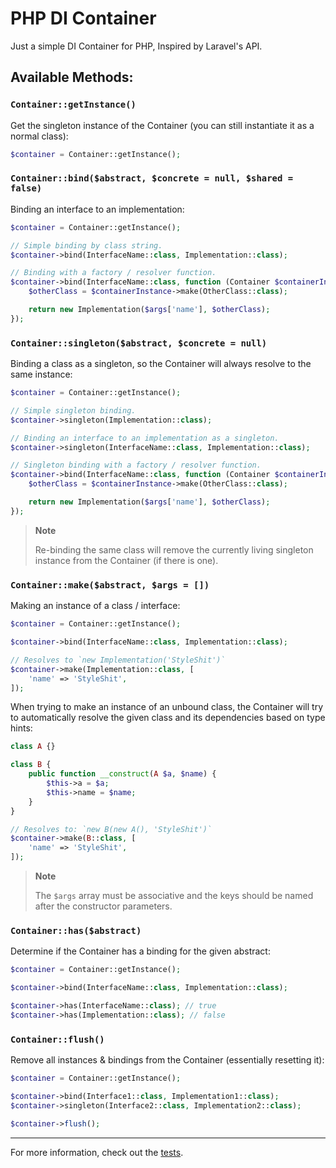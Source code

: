 # PHP DI Container
Just a simple DI Container for PHP, Inspired by Laravel's API.

## Available Methods:

### `Container::getInstance()`
Get the singleton instance of the Container (you can still instantiate it as a normal class):

```PHP
$container = Container::getInstance();
```


### `Container::bind($abstract, $concrete = null, $shared = false)`
Binding an interface to an implementation:

```PHP
$container = Container::getInstance();

// Simple binding by class string.
$container->bind(InterfaceName::class, Implementation::class);

// Binding with a factory / resolver function.
$container->bind(InterfaceName::class, function (Container $containerInstance, $args) {
    $otherClass = $containerInstance->make(OtherClass::class);

    return new Implementation($args['name'], $otherClass);
});
```


### `Container::singleton($abstract, $concrete = null)`
Binding a class as a singleton, so the Container will always resolve to the same instance:

```PHP
$container = Container::getInstance();

// Simple singleton binding.
$container->singleton(Implementation::class);

// Binding an interface to an implementation as a singleton.
$container->singleton(InterfaceName::class, Implementation::class);

// Singleton binding with a factory / resolver function.
$container->bind(InterfaceName::class, function (Container $containerInstance, $args) {
    $otherClass = $containerInstance->make(OtherClass::class);

    return new Implementation($args['name'], $otherClass);
});
```

> **Note**
>
> Re-binding the same class will remove the currently living singleton instance from the Container (if there is one).


### `Container::make($abstract, $args = [])`
Making an instance of a class / interface:

```PHP
$container = Container::getInstance();

$container->bind(InterfaceName::class, Implementation::class);

// Resolves to `new Implementation('StyleShit')`
$container->make(Implementation::class, [
    'name' => 'StyleShit',
]);
```

When trying to make an instance of an unbound class, the Container will try to automatically resolve the given class and its dependencies based on type hints:

```PHP
class A {}

class B {
    public function __construct(A $a, $name) {
        $this->a = $a;
        $this->name = $name;
    }
}

// Resolves to: `new B(new A(), 'StyleShit')`
$container->make(B::class, [
    'name' => 'StyleShit',
]);
```

> **Note**
> 
> The `$args` array must be associative and the keys should be named after the constructor parameters.


### `Container::has($abstract)`
Determine if the Container has a binding for the given abstract:

```PHP
$container = Container::getInstance();

$container->bind(InterfaceName::class, Implementation::class);

$container->has(InterfaceName::class); // true
$container->has(Implementation::class); // false
```


### `Container::flush()`
Remove all instances & bindings from the Container (essentially resetting it):


```PHP
$container = Container::getInstance();

$container->bind(Interface1::class, Implementation1::class);
$container->singleton(Interface2::class, Implementation2::class);

$container->flush();
```

___
For more information, check out the [tests](./tests/ContainerTest.php).